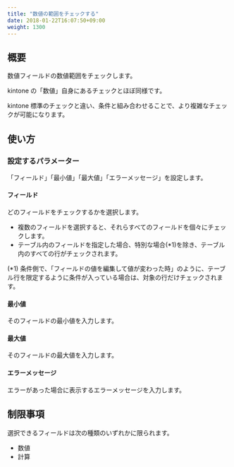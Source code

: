 ```yaml
---
title: "数値の範囲をチェックする"
date: 2018-01-22T16:07:50+09:00
weight: 1300
---
```


## 概要

数値フィールドの数値範囲をチェックします。

kintone の「数値」自身にあるチェックとほぼ同様です。

kintone 標準のチェックと違い、条件と組み合わせることで、より複雑なチェックが可能になります。

## 使い方

### 設定するパラメーター

「フィールド」「最小値」「最大値」「エラーメッセージ」を設定します。

#### フィールド

どのフィールドをチェックするかを選択します。

- 複数のフィールドを選択すると、それらすべてのフィールドを個々にチェックします。
- テーブル内のフィールドを指定した場合、特別な場合(*1)を除き、テーブル内のすべての行がチェックされます。

(*1) 条件側で、「フィールドの値を編集して値が変わった時」のように、テーブル行を限定するように条件が入っている場合は、対象の行だけチェックされます。

#### 最小値

そのフィールドの最小値を入力します。

#### 最大値

そのフィールドの最大値を入力します。

#### エラーメッセージ

エラーがあった場合に表示するエラーメッセージを入力します。

## 制限事項

選択できるフィールドは次の種類のいずれかに限られます。

- 数値
- 計算

